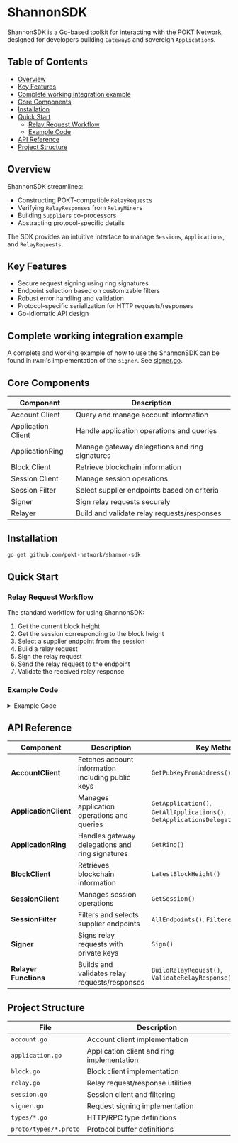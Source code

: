 # ShannonSDK <!-- omit in toc -->

ShannonSDK is a Go-based toolkit for interacting with the POKT Network, designed for developers building `Gateway`s and sovereign `Application`s.

## Table of Contents <!-- omit in toc -->

- [Overview](#overview)
- [Key Features](#key-features)
- [Complete working integration example](#complete-working-integration-example)
- [Core Components](#core-components)
- [Installation](#installation)
- [Quick Start](#quick-start)
  - [Relay Request Workflow](#relay-request-workflow)
  - [Example Code](#example-code)
- [API Reference](#api-reference)
- [Project Structure](#project-structure)

## Overview

ShannonSDK streamlines:

- Constructing POKT-compatible `RelayRequest`s
- Verifying `RelayResponse`s from `RelayMiner`s
- Building `Suppliers` co-processors
- Abstracting protocol-specific details

The SDK provides an intuitive interface to manage `Sessions`, `Applications`, and `RelayRequests`.

## Key Features

- Secure request signing using ring signatures
- Endpoint selection based on customizable filters
- Robust error handling and validation
- Protocol-specific serialization for HTTP requests/responses
- Go-idiomatic API design

## Complete working integration example

A complete and working example of how to use the ShannonSDK can be found in `PATH`'s
implementation of the `signer`. See [signer.go](https://github.com/buildwithgrove/path/blob/53d0f84cc0321c25d1e28b2ffb9b70714918870b/protocol/shannon/signer.go#L9).

## Core Components

| Component          | Description                                    |
| ------------------ | ---------------------------------------------- |
| Account Client     | Query and manage account information           |
| Application Client | Handle application operations and queries      |
| ApplicationRing    | Manage gateway delegations and ring signatures |
| Block Client       | Retrieve blockchain information                |
| Session Client     | Manage session operations                      |
| Session Filter     | Select supplier endpoints based on criteria    |
| Signer             | Sign relay requests securely                   |
| Relayer            | Build and validate relay requests/responses    |

## Installation

```bash
go get github.com/pokt-network/shannon-sdk
```

## Quick Start

### Relay Request Workflow

The standard workflow for using ShannonSDK:

1. Get the current block height
2. Get the session corresponding to the block height
3. Select a supplier endpoint from the session
4. Build a relay request
5. Sign the relay request
6. Send the relay request to the endpoint
7. Validate the received relay response

### Example Code

<details>
<summary>Example Code</summary>

```go
package main

import (
  "bytes"
  "context"
  "fmt"
  "io"
  "net/http"
  "net/url"

  sdk "github.com/pokt-network/shannon-sdk"
  grpc "github.com/cosmos/gogoproto/grpc"
)

func main() {
  // 1. Create a connection to the POKT full node
  // Replace with your POKT node URL
  var grpcConn grpc.ClientConn
  // Initialize your gRPC connection here...

  // 2. Get the latest block height
  blockClient := sdk.BlockClient{
    PoktNodeStatusFetcher: sdk.NewPoktNodeStatusFetcher("http://pokt-node-url"),
  }
  blockHeight, err := blockClient.LatestBlockHeight(context.Background())
  if err != nil {
    fmt.Printf("Error fetching block height: %v\n", err)
    return
  }

  // 3. Get the current session
  sessionClient := sdk.SessionClient{
    PoktNodeSessionFetcher: sdk.NewPoktNodeSessionFetcher(grpcConn),
  }
  session, err := sessionClient.GetSession(
    context.Background(),
    "YOUR_APP_ADDRESS",
    "SERVICE_ID",
    blockHeight,
  )
  if err != nil {
    fmt.Printf("Error fetching session: %v\n", err)
    return
  }

  // 4. Select an endpoint from the session
  sessionFilter := sdk.SessionFilter{
    Session:         session,
    EndpointFilters: []sdk.EndpointFilter{},
  }
  endpoints, err := sessionFilter.FilteredEndpoints()
  if err != nil {
    fmt.Printf("Error filtering endpoints: %v\n", err)
    return
  }
  if len(endpoints) == 0 {
    fmt.Println("No endpoints available")
    return
  }

  // 5. Build a relay request
  relayReq, err := sdk.BuildRelayRequest(endpoints[0], []byte("your-relay-payload"))
  if err != nil {
    fmt.Printf("Error building relay request: %v\n", err)
    return
  }

  // 6. Create an account client for fetching public keys
  accountClient := sdk.AccountClient{
    PoktNodeAccountFetcher: sdk.NewPoktNodeAccountFetcher(grpcConn),
  }

  // 7. Create an application client to get application details
  appClient := sdk.ApplicationClient{
    QueryClient: nil, // Initialize with your query client
  }
  app, err := appClient.GetApplication(context.Background(), "YOUR_APP_ADDRESS")
  if err != nil {
    fmt.Printf("Error fetching application: %v\n", err)
    return
  }

  // 8. Create an application ring for signing
  ring := sdk.ApplicationRing{
    Application:      app,
    PublicKeyFetcher: &accountClient,
  }

  // 9. Sign the relay request
  signer := sdk.Signer{PrivateKeyHex: "YOUR_PRIVATE_KEY"}
  signedRelayReq, err := signer.Sign(context.Background(), relayReq, ring)
  if err != nil {
    fmt.Printf("Error signing relay request: %v\n", err)
    return
  }

  // 10. Send the relay request to the endpoint
  relayReqBz, err := signedRelayReq.Marshal()
  if err != nil {
    fmt.Printf("Error marshaling relay request: %v\n", err)
    return
  }

  reqUrl, err := url.Parse(endpoints[0].Endpoint().Url)
  if err != nil {
    fmt.Printf("Error parsing endpoint URL: %v\n", err)
    return
  }

  httpReq := &http.Request{
    Method: http.MethodPost,
    URL:    reqUrl,
    Body:   io.NopCloser(bytes.NewReader(relayReqBz)),
  }

  // Send the request
  httpResp, err := http.DefaultClient.Do(httpReq)
  if err != nil {
    fmt.Printf("Error sending relay request: %v\n", err)
    return
  }
  defer httpResp.Body.Close()

  // 11. Read the response
  respBz, err := io.ReadAll(httpResp.Body)
  if err != nil {
    fmt.Printf("Error reading response: %v\n", err)
    return
  }

  // 12. Validate the relay response
  validatedResp, err := sdk.ValidateRelayResponse(
    context.Background(),
    sdk.SupplierAddress(signedRelayReq.Meta.SupplierOperatorAddress),
    respBz,
    &accountClient,
  )
  if err != nil {
    fmt.Printf("Error validating response: %v\n", err)
    return
  }

  fmt.Printf("Relay successful: %v\n", validatedResp.Result)
}
```

</details>

## API Reference

| Component             | Description                                       | Key Method                                                                         |
| --------------------- | ------------------------------------------------- | ---------------------------------------------------------------------------------- |
| **AccountClient**     | Fetches account information including public keys | `GetPubKeyFromAddress()`                                                           |
| **ApplicationClient** | Manages application operations and queries        | `GetApplication()`, `GetAllApplications()`, `GetApplicationsDelegatingToGateway()` |
| **ApplicationRing**   | Handles gateway delegations and ring signatures   | `GetRing()`                                                                        |
| **BlockClient**       | Retrieves blockchain information                  | `LatestBlockHeight()`                                                              |
| **SessionClient**     | Manages session operations                        | `GetSession()`                                                                     |
| **SessionFilter**     | Filters and selects supplier endpoints            | `AllEndpoints()`, `FilteredEndpoints()`                                            |
| **Signer**            | Signs relay requests with private keys            | `Sign()`                                                                           |
| **Relayer Functions** | Builds and validates relay requests/responses     | `BuildRelayRequest()`, `ValidateRelayResponse()`                                   |

## Project Structure

| File                  | Description                                |
| --------------------- | ------------------------------------------ |
| `account.go`          | Account client implementation              |
| `application.go`      | Application client and ring implementation |
| `block.go`            | Block client implementation                |
| `relay.go`            | Relay request/response utilities           |
| `session.go`          | Session client and filtering               |
| `signer.go`           | Request signing implementation             |
| `types/*.go`          | HTTP/RPC type definitions                  |
| `proto/types/*.proto` | Protocol buffer definitions                |
